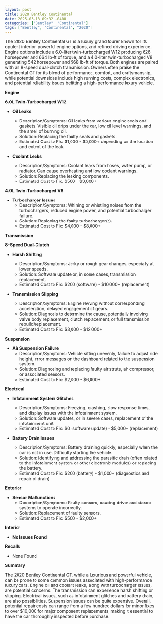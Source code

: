 ```yaml
---
layout: post
title: 2020 Bentley Continental
date: 2025-03-13 09:32 -0400
categories: ["Bentley", "Continental"]
tags: ["Bentley", "Continental", "2020"]
---
```

The 2020 Bentley Continental GT is a luxury grand tourer known for its opulent interior, powerful engine options, and refined driving experience. Engine options include a 6.0-liter twin-turbocharged W12 producing 626 horsepower and 664 lb-ft of torque, and a 4.0-liter twin-turbocharged V8 generating 542 horsepower and 568 lb-ft of torque. Both engines are paired with an 8-speed dual-clutch transmission. Owners often praise the Continental GT for its blend of performance, comfort, and craftsmanship, while potential downsides include high running costs, complex electronics, and potential reliability issues befitting a high-performance luxury vehicle.

**Engine**

**6.0L Twin-Turbocharged W12**

*   **Oil Leaks**
    *   Description/Symptoms: Oil leaks from various engine seals and gaskets. Visible oil drips under the car, low oil level warnings, and the smell of burning oil.
    *   Solution: Replacing the faulty seals and gaskets.
    *   Estimated Cost to Fix: $1,000 - $5,000+ depending on the location and extent of the leak.

*   **Coolant Leaks**
    *   Description/Symptoms: Coolant leaks from hoses, water pump, or radiator. Can cause overheating and low coolant warnings.
    *   Solution: Replacing the leaking components.
    *   Estimated Cost to Fix: $500 - $3,000+

**4.0L Twin-Turbocharged V8**

*   **Turbocharger Issues**
    *   Description/Symptoms: Whining or whistling noises from the turbochargers, reduced engine power, and potential turbocharger failure.
    *   Solution: Replacing the faulty turbocharger(s).
    *   Estimated Cost to Fix: $4,000 - $8,000+

**Transmission**

**8-Speed Dual-Clutch**

*   **Harsh Shifting**
    *   Description/Symptoms: Jerky or rough gear changes, especially at lower speeds.
    *   Solution: Software update or, in some cases, transmission replacement.
    *   Estimated Cost to Fix: $200 (software) - $10,000+ (replacement)

*   **Transmission Slipping**
    *   Description/Symptoms: Engine revving without corresponding acceleration, delayed engagement of gears.
    *   Solution: Diagnosis to determine the cause, potentially involving valve body replacement, clutch replacement, or full transmission rebuild/replacement.
    *   Estimated Cost to Fix: $3,000 - $12,000+

**Suspension**

*   **Air Suspension Failure**
    *   Description/Symptoms: Vehicle sitting unevenly, failure to adjust ride height, error messages on the dashboard related to the suspension system.
    *   Solution: Diagnosing and replacing faulty air struts, air compressor, or associated sensors.
    *   Estimated Cost to Fix: $2,000 - $6,000+

**Electrical**

*   **Infotainment System Glitches**
    *   Description/Symptoms: Freezing, crashing, slow response times, and display issues with the infotainment system.
    *   Solution: Software updates, or in severe cases, replacement of the infotainment unit.
    *   Estimated Cost to Fix: $0 (software update) - $5,000+ (replacement)

*   **Battery Drain Issues**
    *   Description/Symptoms: Battery draining quickly, especially when the car is not in use. Difficulty starting the vehicle.
    *   Solution: Identifying and addressing the parasitic drain (often related to the infotainment system or other electronic modules) or replacing the battery.
    *   Estimated Cost to Fix: $200 (battery) - $1,000+ (diagnostics and repair of drain)

**Exterior**

*   **Sensor Malfunctions**
    *   Description/Symptoms: Faulty sensors, causing driver assistance systems to operate incorrectly.
    *   Solution: Replacement of faulty sensors.
    *   Estimated Cost to Fix: $500 - $2,000+

**Interior**

*   **No Issues Found**

**Recalls**

*   None Found

**Summary**

The 2020 Bentley Continental GT, while a luxurious and powerful vehicle, can be prone to some common issues associated with high-performance luxury cars. Engine oil and coolant leaks, along with turbocharger issues, are potential concerns. The transmission can experience harsh shifting or slipping. Electrical issues, such as infotainment glitches and battery drain, are also possibilities. Suspension issues can be quite expensive. Overall, potential repair costs can range from a few hundred dollars for minor fixes to over $10,000 for major component replacements, making it essential to have the car thoroughly inspected before purchase.

